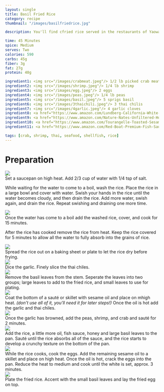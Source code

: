 ```yaml
---
layout: single
title: Basil Fried Rice
category: recipe
thumbnail: "/images/basilfriedrice.jpg"

description: You'll find cfried rice served in the restaurants of Yaowarat, the Chinese section of Bangkok. Freshly picked crab, shrimp and fragrant jasmine rice are fried with fresh peas, and basil and topped with a fried egg.

time: 45 Minutes
spice: Medium
serves: Two
calories: 590
carbs: 45g
fiber: 3g
fat: 27g
protein: 40g

ingredient1: <img src="/images/crabmeat.jpeg"/> 1/2 lb picked crab meat
ingredient2: <img src="/images/shrimp.jpeg"/> 1/4 lb shrimp
ingredient3: <img src="/images/egg.jpeg"/> 2 eggs
ingredient4: <img src="/images/peas.jpeg"/> 1/4 lb peas
ingredient5: <img src="/images/basil.jpeg"/> 5 sprigs basil
ingredient6: <img src="/images/3thaichili.jpeg"/> 3 thai chilis
ingredient7: <img src="/images/4garlic.jpeg"/> 4 garlic cloves
ingredient8: <a href="https://www.amazon.com/Lundberg-California-White-Jasmine-Ounce/dp/B000VHJG3E/ref=as_li_ss_tl?ie=UTF8&qid=1485543729&sr=1-1&keywords=jasmine+rice&linkCode=ll1&tag=cilalime09-20&linkId=32083d81d29611ec57c95bb2515d7fdd"> <img src="/images/jasminerice.jpeg"/> 1/2 c jasmine rice </a>
ingredient9: <a href="https://www.amazon.com/Nature-Nates-Unfiltered-Honey-Ounce/dp/B00CMQD3VS/ref=as_li_ss_tl?s=grocery&ie=UTF8&qid=1485543700&sr=1-4&keywords=honey&th=1&linkCode=ll1&tag=cilalime09-20&linkId=59f57d9a8b40cca5e07417cfc842e719"><img src="/images/honey.jpeg"/> 2 tbsp honey </a>
ingredient10: <a href="https://www.amazon.com/Tourangelle-Toasted-Sesame-Oil-16-9/dp/B00MHTF80O/ref=as_li_ss_tl?ie=UTF8&qid=1485543666&sr=1-7&keywords=sesame+oil&linkCode=ll1&tag=cilalime09-20&linkId=0a563ab46b5ee3ca5dbce8c82fce9f5f"><img src="/images/sesameoil.jpeg"/> 3 tbsp sesame oil </a>
ingredient11: <a href="https://www.amazon.com/Red-Boat-Premium-Fish-Sauce/dp/B00B617XK2/ref=as_li_ss_tl?s=grocery&ie=UTF8&qid=1485543636&sr=1-1&keywords=fish+sauce&th=1&linkCode=ll1&tag=cilalime09-20&linkId=eb3af06923e71764245966b47447ca1b"><img src="/images/fishsauce.jpeg"/> 4 tbsp fish sauce </a>

tags: [crab, shrimp, thai, seafood, shellfish, rice]
---
```


<div id="preparation">
<h1>Preparation</h1>
</div>

<div id="instruction">
<div id="image"><img src="/images/basilfriedrice1.jpeg"/> </div>
<div id="step">Set a saucepan on high heat. Add 2/3 cup of water with 1/4 tsp of salt.
<p>While waiting for the water to come to a boil, wash the rice. Place the rice in a large bowl and cover with water. Swish your hands in the rice until the water becomes cloudy, and then drain the rice. Add more water, swish again, and drain the rice. Repeat swishing and draining one more time.</p></div>
</div>

<div id="instruction">
<div id="image"><img src="/images/basilfriedrice2.jpeg"/> </div>
<div id="step">Once the water has come to a boil add the washed rice, cover, and cook for 15 minutes.
<p>After the rice has cooked remove the rice from heat. Keep the rice covered for 5 minutes to allow all the water to fully absorb into the grains of rice.</p></div>
</div>

<div id="instruction">
<div id="image"><img src="/images/basilfriedrice3.jpeg"/> </div>
<div id="step">Spread the rice out on a baking sheet or plate to let the rice dry before frying.</div>
</div>

<div id="instruction">
<div id="image"><img src="/images/basilfriedrice4.jpeg"/> </div>
<div id="step">Dice the garlic. Finely slice the thai chiles.</div>
</div>

<div id="instruction">
<div id="image"><img src="/images/basilfriedrice5.jpeg"/> </div>
<div id="step">Remove the basil leaves from the stem. Seperate the leaves into two groups; large leaves to add to the fried rice, and small leaves to use for plating.</div>
</div>

<div id="instruction">
<div id="image"><img src="/images/basilfriedrice6.jpeg"/> </div>
<div id="step">Coat the bottom of a sauté or skillet with sesame oil and place on mhigh heat. <i>(don't use all of it, you'll need it for later steps!)</i> Once the oil is hot add the garlic and thai chiles. </div>
</div>


<div id="instruction">
<div id="image"><img src="/images/basilfriedrice7.jpeg"/> </div>
<div id="step">Once the garlic has browned, add the peas, shrimp, and crab and sauté for 2 minutes.</div>
</div>

<div id="instruction">
<div id="image"><img src="/images/basilfriedrice8.jpeg"/> </div>
<div id="step">Add the rice, a little more oil, fish sauce, honey and large basil leaves to the pan. Sauté until the rice absorbs all of the sauce, and the rice starts to develop a crunchy texture on the bottom of the pan.</div>
</div>

<div id="instruction">
<div id="image"><img src="/images/basilfriedrice9.jpeg"/> </div>
<div id="step">While the rice cooks, cook the eggs. Add the remaining sesame oil to a skillet and place on high heat. Once the oil is hot, crack the eggs into the pan. Reduce the heat to medium and cook until the white is set, approx. 3 minutes.</div>
</div>

<div id="instruction">
<div id="image"><img src="/images/basilfriedrice10.jpeg"/> </div>
<div id="step">Plate the fried rice. Accent with the small basil leaves and lay the fried egg on top.</div>
</div>

